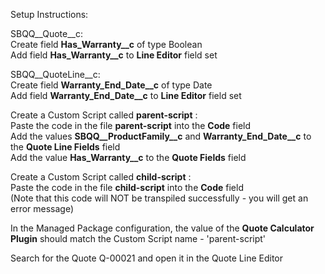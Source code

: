 
Setup Instructions:   
  
SBQQ__Quote__c:  
Create field **Has_Warranty__c** of type Boolean   
Add field **Has_Warranty__c** to **Line Editor** field set 

SBQQ__QuoteLine__c:  
Create field **Warranty_End_Date__c** of type Date   
Add field **Warranty_End_Date__c** to **Line Editor** field set

Create a Custom Script called **parent-script** :  
  Paste the code in the file **parent-script** into the **Code** field \
  Add the values **SBQQ__ProductFamily__c** and **Warranty_End_Date__c** to the **Quote Line Fields** field   
  Add the value **Has_Warranty__c** to the **Quote Fields** field 
 
 Create a Custom Script called **child-script** :  
 Paste the code in the file **child-script** into the **Code** field  
 (Note that this code will NOT be transpiled successfully - you will get an error message)  
    
In the Managed Package configuration, the value of the **Quote Calculator Plugin** should match the Custom Script name - 'parent-script' 

Search for the Quote Q-00021 and open it in the Quote Line Editor
